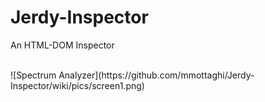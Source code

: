# Jerdy-Inspector
An HTML-DOM Inspector

<br>
![Spectrum Analyzer](https://github.com/mmottaghi/Jerdy-Inspector/wiki/pics/screen1.png)

